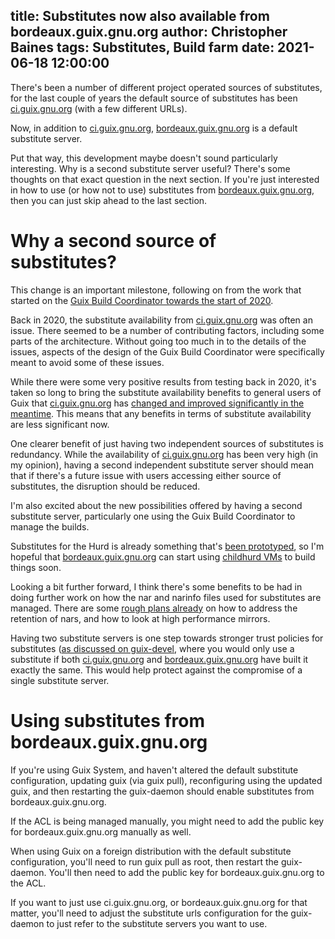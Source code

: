title: Substitutes now also available from bordeaux.guix.gnu.org
author: Christopher Baines
tags: Substitutes, Build farm
date: 2021-06-18 12:00:00
---

There's been a number of different project operated sources of
substitutes, for the last couple of years the default source of
substitutes has been [ci.guix.gnu.org][ci.guix.gnu.org] (with a few
different URLs).

[ci.guix.gnu.org]: https://ci.guix.gnu.org

Now, in addition to [ci.guix.gnu.org][ci.guix.gnu.org],
[bordeaux.guix.gnu.org][bordeaux.guix.gnu.org] is a default substitute
server.

[bordeaux.guix.gnu.org]: https://bordeaux.guix.gnu.org

Put that way, this development maybe doesn't sound particularly
interesting.  Why is a second substitute server useful?  There's some
thoughts on that exact question in the next section.  If you're just
interested in how to use (or how not to use) substitutes from
[bordeaux.guix.gnu.org][bordeaux.guix.gnu.org], then you can just skip
ahead to the last section.

# Why a second source of substitutes?

This change is an important milestone, following on from the work that
started on the [Guix Build Coordinator towards the start of
2020][guix-build-coordinator].

[guix-build-coordinator]: https://guix.gnu.org/en/blog/2021/building-derivations-how-complicated-can-it-be/

Back in 2020, the substitute availability from
[ci.guix.gnu.org][ci.guix.gnu.org] was often an issue.  There seemed
to be a number of contributing factors, including some parts of the
architecture.  Without going too much in to the details of the issues,
aspects of the design of the Guix Build Coordinator were specifically
meant to avoid some of these issues.

While there were some very positive results from testing back in 2020,
it's taken so long to bring the substitute availability benefits to
general users of Guix that [ci.guix.gnu.org][ci.guix.gnu.org] has
[changed and improved significantly in the meantime][cuirass-1.0].
This means that any benefits in terms of substitute availability are
less significant now.

[cuirass-1.0]: https://guix.gnu.org/en/blog/2021/cuirass-10-released/

One clearer benefit of just having two independent sources of
substitutes is redundancy.  While the availability of
[ci.guix.gnu.org][ci.guix.gnu.org] has been very high (in my opinion),
having a second independent substitute server should mean that if
there's a future issue with users accessing either source of
substitutes, the disruption should be reduced.

I'm also excited about the new possibilities offered by having a
second substitute server, particularly one using the Guix Build
Coordinator to manage the builds.

Substitutes for the Hurd is already something that's [been
prototyped][hurd-substitute-availability], so I'm hopeful that
[bordeaux.guix.gnu.org][bordeaux.guix.gnu.org] can start using
[childhurd VMs][childhurd] to build things soon.

[hurd-substitute-availability]: https://lists.gnu.org/archive/html/guix-devel/2021-03/msg00074.html
[childhurd]: https://guix.gnu.org/en/blog/2020/childhurds-and-substitutes/

Looking a bit further forward, I think there's some benefits to be had
in doing further work on how the nar and narinfo files used for
substitutes are managed. There are some [rough plans
already][handling-nars-narinfos-at-scale] on how to address the
retention of nars, and how to look at high performance mirrors.

[handling-nars-narinfos-at-scale]: https://lists.gnu.org/archive/html/guix-devel/2021-02/msg00104.html

Having two substitute servers is one step towards stronger trust
policies for substitutes ([as discussed on guix-devel][k-of-n-trust],
where you would only use a substitute if both
[ci.guix.gnu.org][ci.guix.gnu.org] and
[bordeaux.guix.gnu.org][bordeaux.guix.gnu.org] have built it exactly
the same.  This would help protect against the compromise of a single
substitute server.

[k-of-n-trust]: https://lists.gnu.org/archive/html/guix-devel/2020-06/msg00179.html

# Using substitutes from bordeaux.guix.gnu.org

If you're using Guix System, and haven't altered the default
substitute configuration, updating guix (via guix pull), reconfiguring
using the updated guix, and then restarting the guix-daemon should
enable substitutes from bordeaux.guix.gnu.org.

If the ACL is being managed manually, you might need to add the public
key for bordeaux.guix.gnu.org manually as well.

When using Guix on a foreign distribution with the default substitute
configuration, you'll need to run guix pull as root, then restart the
guix-daemon.  You'll then need to add the public key for
bordeaux.guix.gnu.org to the ACL.

If you want to just use ci.guix.gnu.org, or bordeaux.guix.gnu.org for
that matter, you'll need to adjust the substitute urls configuration
for the guix-daemon to just refer to the substitute servers you want
to use.
